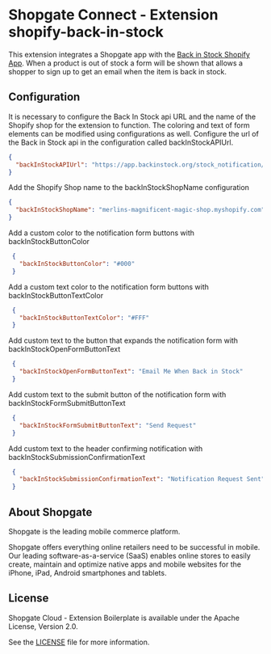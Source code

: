 # Shopgate Connect - Extension shopify-back-in-stock

This extension integrates a Shopgate app with the [Back in Stock Shopify App](https://apps.shopify.com/back-in-stock). When a product is out of stock a form will be shown that allows a shopper to sign up to get an email when the item is back in stock.

## Configuration
It is necessary to configure the Back In Stock api URL and the name of the Shopify shop for the extension to function. 
The coloring and text of form elements can be modified using configurations as well.
Configure the url of the Back in Stock api in the configuration called backInStockAPIUrl.
```json
{
  "backInStockAPIUrl": "https://app.backinstock.org/stock_notification/create.json"
}
```
Add the Shopify Shop name to the backInStockShopName configuration
```json
{
  "backInStockShopName": "merlins-magnificent-magic-shop.myshopify.com"
}
```

Add a custom color to the notification form buttons with backInStockButtonColor
```json
 {
   "backInStockButtonColor": "#000"
 }
```
Add a custom text color to the notification form buttons with backInStockButtonTextColor
```json
 {
   "backInStockButtonTextColor": "#FFF"
 }
```

Add custom text to the button that expands the notification form with backInStockOpenFormButtonText
```json
 {
   "backInStockOpenFormButtonText": "Email Me When Back in Stock"
 }
```

Add custom text to the submit button of the notification form with backInStockFormSubmitButtonText
```json
 {
   "backInStockFormSubmitButtonText": "Send Request"
 }
```

Add custom text to the header confirming notification with backInStockSubmissionConfirmationText
```json
 {
   "backInStockSubmissionConfirmationText": "Notification Request Sent"
 }
```

## About Shopgate

Shopgate is the leading mobile commerce platform.

Shopgate offers everything online retailers need to be successful in mobile. Our leading
software-as-a-service (SaaS) enables online stores to easily create, maintain and optimize native
apps and mobile websites for the iPhone, iPad, Android smartphones and tablets.


## License

Shopgate Cloud - Extension Boilerplate is available under the Apache License, Version 2.0.

See the [LICENSE](./LICENSE) file for more information.

